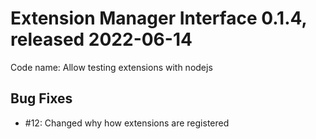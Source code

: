 # Extension Manager Interface 0.1.4, released 2022-06-14

Code name: Allow testing extensions with nodejs

## Bug Fixes

* #12: Changed why how extensions are registered
